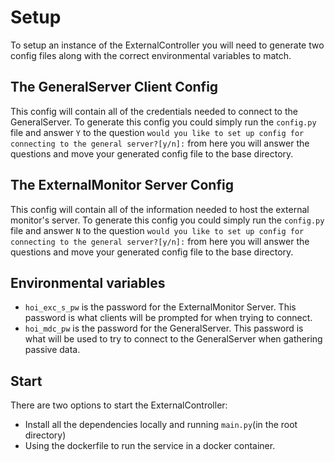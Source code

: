 # Setup 

To setup an instance of the ExternalController you will need to generate two config files along with the correct 
environmental variables to match.

## The GeneralServer Client Config
 This config will contain all of the credentials needed to connect to the
 GeneralServer. To generate this config you could simply run the `config.py` file
 and answer `Y` to the question `would you like to set up config for connecting to the general server?[y/n]:`
 from here you will answer the questions and move your generated config file to the base directory.
 
## The ExternalMonitor Server Config
  This config will contain all of the information needed to host the external monitor's server.
  To generate this config you could simply run the `config.py` file
  and answer `N` to the question `would you like to set up config for connecting to the general server?[y/n]:`
  from here you will answer the questions and move your generated config file to the base directory.
  
## Environmental variables
  - `hoi_exc_s_pw` is the password for the ExternalMonitor Server. This password is what clients will be prompted for when trying to connect.
  - `hoi_mdc_pw` is the password for the GeneralServer. This password is what will be used to try to connect to the GeneralServer when gathering passive data.
   
## Start
There are two options to start the ExternalController:
- Install all the dependencies locally and running `main.py`(in the root directory)
- Using the dockerfile to run the service in a docker container.
